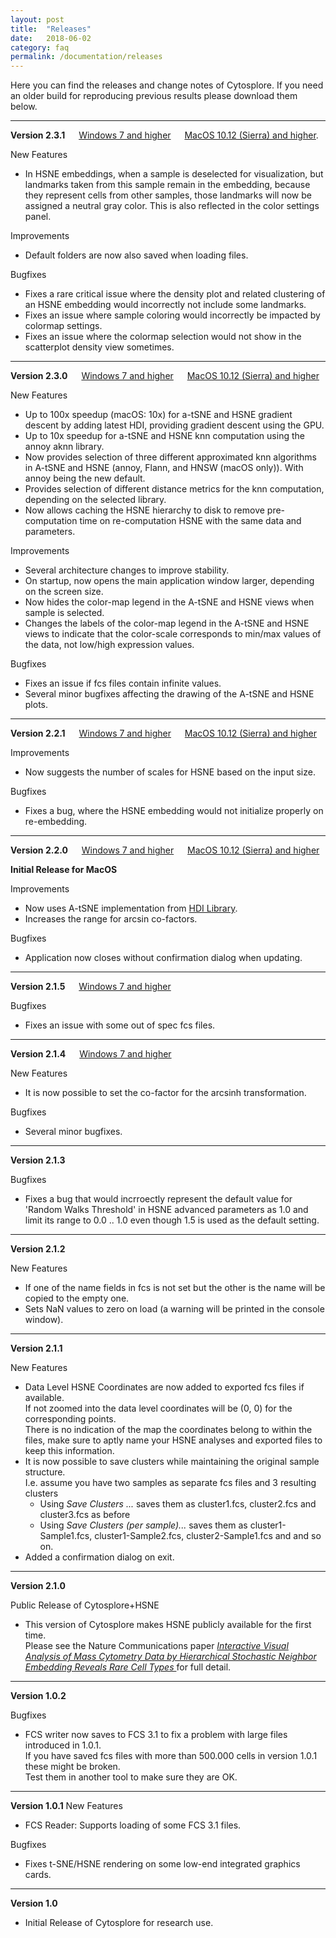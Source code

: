 ```yaml
---
layout: post
title:  "Releases"
date:   2018-06-02
category: faq
permalink: /documentation/releases
---
```

Here you can find the releases and change notes of Cytosplore. If you need an older build for reproducing previous results please download them below.

---

 **Version 2.3.1** &emsp; [<i class="fab fa-windows"></i> Windows 7 and higher](https://www.cytosplore.org/download/win/2.3.1/install_cytosplore.exe) &emsp; <i class="fab fa-apple"></i> [MacOS 10.12 (Sierra) and higher](https://www.cytosplore.org/download/macos/Cytosplore.2.3.1.dmg).
 
 New Features
 * In HSNE embeddings, when a sample is deselected for visualization, but landmarks taken from this sample remain in the embedding, because they represent cells from other samples, those landmarks will now be assigned a neutral gray color. This is also reflected in the color settings panel.

 Improvements
 * Default folders are now also saved when loading files.

 Bugfixes
 * Fixes a rare critical issue where the density plot and related clustering of an HSNE embedding would incorrectly not include some landmarks.
 * Fixes an issue where sample coloring would incorrectly be impacted by colormap settings.
 * Fixes an issue where the colormap selection would not show in the scatterplot density view sometimes.

---

 **Version 2.3.0** &emsp; [<i class="fab fa-windows"></i> Windows 7 and higher](https://www.cytosplore.org/download/win/2.3.0/install_cytosplore.exe) &emsp; [<i class="fab fa-apple"></i> MacOS 10.12 (Sierra) and higher](https://www.cytosplore.org/download/macos/Cytosplore.2.3.0a.dmg)

 New Features
 * Up to 100x speedup (macOS: 10x) for a-tSNE and HSNE gradient descent by adding latest HDI, providing gradient descent using the GPU.
 * Up to 10x speedup for a-tSNE and HSNE knn computation using the annoy aknn library.
 * Now provides selection of three different approximated knn algorithms in A-tSNE and HSNE (annoy, Flann, and HNSW (macOS only)). With annoy being the new default.
 * Provides selection of different distance metrics for the knn computation, depending on the selected library.
 * Now allows caching the HSNE hierarchy to disk to remove pre-computation time on re-computation HSNE with the same data and parameters.

 Improvements
 * Several architecture changes to improve stability.
 * On startup, now opens the main application window larger, depending on the screen size.
 * Now hides the color-map legend in the A-tSNE and HSNE views when sample is selected.
 * Changes the labels of the color-map legend in the A-tSNE and HSNE views to indicate that the color-scale corresponds to min/max values of the data, not low/high expression values.

 Bugfixes
 * Fixes an issue if fcs files contain infinite values.
 * Several minor bugfixes affecting the drawing of the A-tSNE and HSNE plots.

 ---

**Version 2.2.1** &emsp; [<i class="fab fa-windows"></i> Windows 7 and higher](https://www.cytosplore.org/download/win/2.2.1/install_cytosplore.exe) &emsp; [<i class="fab fa-apple"></i> MacOS 10.12 (Sierra) and higher](https://www.cytosplore.org/download/macos/Cytosplore.2.2.1.dmg)

Improvements
* Now suggests the number of scales for HSNE based on the input size.

Bugfixes
* Fixes a bug, where the HSNE embedding would not initialize properly on re-embedding.

---

**Version 2.2.0** &emsp; [<i class="fab fa-windows"></i> Windows 7 and higher](https://www.cytosplore.org/download/win/2.2.0/install_cytosplore.exe) &emsp; [<i class="fab fa-apple"></i> MacOS 10.12 (Sierra) and higher](https://www.cytosplore.org/download/macos/Cytosplore.2.2.0.dmg)

**Initial Release for MacOS**

Improvements
* Now uses A-tSNE implementation from [HDI Library](https://github.com/Nicola17/High-Dimensional-Inspector).
* Increases the range for arcsin co-factors.

Bugfixes
* Application now closes without confirmation dialog when updating.

---

**Version 2.1.5** &emsp; [<i class="fab fa-windows"></i> Windows 7 and higher](https://www.cytosplore.org/download/win/2.1.5/install_cytosplore.exe)

Bugfixes
* Fixes an issue with some out of spec fcs files.

---


**Version 2.1.4** &emsp; [<i class="fab fa-windows"></i> Windows 7 and higher](https://www.cytosplore.org/download/win/2.1.4/install_cytosplore.exe)

New Features
* It is now possible to set the co-factor for the arcsinh transformation.

Bugfixes
* Several minor bugfixes.

---


**Version 2.1.3**

Bugfixes
* Fixes a bug that would incrroectly represent the default value for 'Random Walks Threshold' in HSNE advanced parameters as 1.0 and limit its range to 0.0 .. 1.0 even though 1.5 is used as the default setting.

---

**Version 2.1.2**

New Features
* If one of the name fields in fcs is not set but the other is the name will be copied to the empty one.
* Sets NaN values to zero on load (a warning will be printed in the console window).

---


**Version 2.1.1**

New Features
* Data Level HSNE Coordinates are now added to exported fcs files if available.  
If not zoomed into the data level coordinates will be (0, 0) for the corresponding points.  
There is no indication of the map the coordinates belong to within the files, make sure to aptly name your HSNE analyses and exported files to keep this information.
* It is now possible to save clusters while maintaining the original sample structure.  
I.e. assume you have two samples as separate fcs files and 3 resulting clusters
  * Using <em>Save Clusters ...</em> saves them as cluster1.fcs, cluster2.fcs and cluster3.fcs as before
  * Using <em>Save Clusters (per sample)...</em> saves them as cluster1-Sample1.fcs, cluster1-Sample2.fcs, cluster2-Sample1.fcs and and so on.
* Added a confirmation dialog on exit.

---


**Version 2.1.0**

Public Release of Cytosplore+HSNE
* This version of Cytosplore makes HSNE publicly available for the first time.  
  Please see the Nature Communications paper
  <a href="http://dx.doi.org/10.1038/s41467-017-01689-9">
    <em>
      Interactive Visual Analysis of Mass Cytometry Data by Hierarchical Stochastic Neighbor Embedding Reveals Rare Cell Types
    </em>
  </a>
  for full detail.

---


**Version 1.0.2**

Bugfixes
* FCS writer now saves to FCS 3.1 to fix a problem with large files introduced in 1.0.1.  
If you have saved fcs files with more than 500.000 cells in version 1.0.1 these might be broken.  
Test them in another tool to make sure they are OK.

---


**Version 1.0.1**
New Features
* FCS Reader: Supports loading of some FCS 3.1 files.

Bugfixes
* Fixes t-SNE/HSNE rendering on some low-end integrated graphics cards.

---


**Version 1.0**
* Initial Release of Cytosplore for research use.
